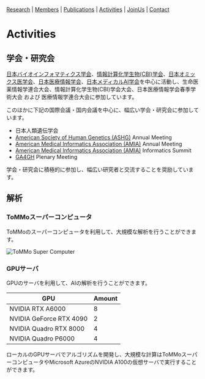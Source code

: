 [Research](https://ogishimalab.github.io/Research)  |  [Members](https://ogishimalab.github.io/Members)  |  [Publications](https://ogishimalab.github.io/Publications)  |  [Activities](https://ogishimalab.github.io/Activities)  |  [JoinUs](https://ogishimalab.github.io/JoinUs)  |  [Contact](https://ogishimalab.github.io/Contact)

# Activities
## 学会・研究会
[日本バイオインフォマティクス学会](https://www.jsbi.org/)、[情報計算化学生物(CBI)学会](https://cbi-society.org/)、[日本オミックス医学会](http://omics.jp/)、[日本医療情報学会](https://www.jami.jp/)、[日本メディカルAI学会](https://www.japan-medical-ai.org/)を中心に活動し、生命医薬情報学連合大会、情報計算化学生物(CBI)学会大会、日本医療情報学会春季学術大会 および 医療情報学連合大会に参加しています。

このほかに下記の国際会議・国内会議を中心に、幅広い学会・研究会に参加しています。

- 日本人類遺伝学会
- [American Society of Human Genetics (ASHG)](https://www.ashg.org/) Annual Meeting
- [American Medical Informatics Association (AMIA)](https://amia.org/) Annual Meeting
- [American Medical Informatics Association (AMIA)](https://amia.org/) Informatics Summit
- [GA4GH](https://www.ga4gh.org/) Plenary Meeting

学会・研究会に積極的に参加し、幅広い研究者と交流することを奨励しています。

## 解析
### ToMMoスーパーコンピュータ
ToMMoのスーパーコンピュータを利用して、大規模な解析を行うことができます。

<img src="https://www.megabank.tohoku.ac.jp/cms/wp-content/uploads/2020/01/photo6-2-600x400.jpg" alt="ToMMo Super Computer">

### GPUサーバ
GPUのサーバを利用して、AIの解析を行うことができます。

| GPU                     | Amount        |
| ----------------------- | ------------- |
| NVIDIA RTX A6000        |            8  |
| NVIDIA GeForce RTX 4090 |            2  |
| NVIDIA Quadro RTX 8000  |            4  |
| NVIDIA Quadro P6000     |            4  |

ローカルのGPUサーバでアルゴリズムを開発し、大規模な計算はToMMoスーパーコンピュータやMicrosoft AzureのNVIDIA A100の仮想サーバで実行することができます。
